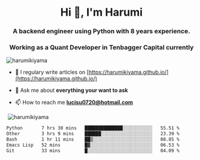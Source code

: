 <h1 align="center">Hi 👋, I'm Harumi</h1>
<h3 align="center">A backend engineer using <b>Python</b> with 8 years experience.</h3>
<h3 align="center">Working as a Quant Developer in <b>Tenbagger Capital</b> currently</h3>

<p align="left"> <img src="https://komarev.com/ghpvc/?username=harumikiyama" alt="harumikiyama" /> </p>


- 📝 I regulary write articles on [https://harumikiyama.github.io/](https://harumikiyama.github.io/)

- 💬 Ask me about **everything your want to ask**

- 📫 How to reach me **lucisu0720@hotmail.com**

<p>&nbsp;<img align="center" src="https://github-readme-stats.vercel.app/api?username=harumikiyama&show_icons=true" alt="harumikiyama" /></p>


<!--START_SECTION:waka-->

```txt
Python       7 hrs 30 mins   ██████████████░░░░░░░░░░░   55.51 %
Other        3 hrs 9 mins    ██████░░░░░░░░░░░░░░░░░░░   23.39 %
Bash         1 hr 11 mins    ██▒░░░░░░░░░░░░░░░░░░░░░░   08.85 %
Emacs Lisp   52 mins         █▓░░░░░░░░░░░░░░░░░░░░░░░   06.53 %
Git          33 mins         █░░░░░░░░░░░░░░░░░░░░░░░░   04.09 %
```

<!--END_SECTION:waka-->

